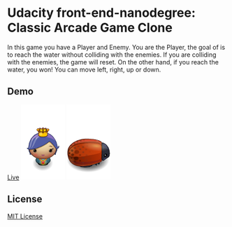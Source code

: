 # Udacity front-end-nanodegree: Classic Arcade Game Clone

In this game you have a Player and Enemy. You are the Player, the goal of is to reach the water without colliding with the enemies. If you are colliding with the enemies, the game will reset. On the other hand, if you reach the water, you won! You can move left, right, up or down.

## Demo

[Live](https://krittiyaclark.github.io/Udacity-Front-End-Arcade-Game/)
![Princess](https://github.com/krittiyaclark/Udacity-Front-End-Arcade-Game/blob/master/images/char-princess-girl.png)
![Enemy](https://github.com/krittiyaclark/Udacity-Front-End-Arcade-Game/blob/master/images/enemy-bug.png)

## License

[MIT License](http://brenopolanski.mit-license.org/)
